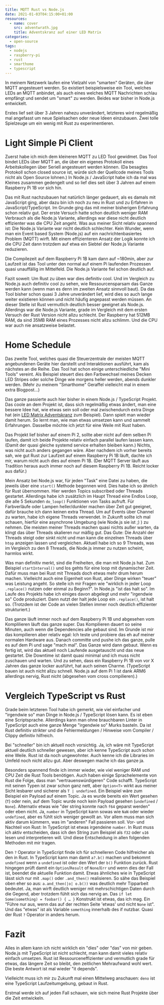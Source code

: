 ```yaml
---
title: MQTT Rust vs Node.js
date: 2021-01-03T04:15:00+01:00
resources:
  - name: cover
    src: adventwrath.jpg
    title: Adventskranz auf einer LED Matrix
categories:
  - open-source
tags:
  - nodejs
  - raspberry-pi
  - rust
  - smarthome
  - typescript
---
```

In meinem Netzwerk laufen eine Vielzahl von "smarten" Geräten, die über MQTT angesteuert werden.
So existiert beispielsweise ein Tool, welches LEDs an MQTT anbindet, als auch eines welches MQTT Nachrichten schlau empfängt und sendet um "smart" zu werden.
Beides war bisher in Node.js entwickelt.

Erstes lief seit über 3 Jahren nahezu unverändert, letzteres wird regelmäßig mal angefasst um neue Spielsachen oder neue Ideen einzubauen.
Zwei tolle Spielzeuge um ein wenig mit Rust zu experimentieren.
<!--more-->

# Light Simple Pi Client

Zuerst habe ich mich dem kleineren MQTT zu LED Tool gewidmet.
Das Tool bindet LEDs über MQTT an, die über ein eigenes Protokoll eines Arbeitskollegen über Seriell angesteuert werden können.
(Da besagtes Protokoll schon closed source ist, würde sich der Quellcode meines Tools nicht als Open Source lohnen.)
In Node.js / JavaScript habe ich da mal was Kleines zusammen gedengelt und so lief dies seit über 3 Jahren auf einem Raspberry Pi 1B vor sich hin.

Das mit Rust nachzubauen hat natürlich länger gedauert, als es damals mit JavaScript ging, aber dazu bin ich noch zu neu in Rust und zu Erfahren in JavaScript/TypeScript.
Im Grunde ging das mit meiner bisherigen Erfahrung schon relativ gut.
Der erste Versuch hatte schon deutlich weniger RAM Verbrauch als die Node.js Variante, allerdings war diese nicht deutlich effizienter was die CPU Zeit angeht.
Was aus meiner Sicht relativ spannend ist: Die Node.js Variante war nicht deutlich schlechter.
Kein Wunder, wenn man ein Event based System (Node.js) auf ein nachrichtenbasiertes Problem (MQTT) wirft.
Mit einem effizienteren Ansatz der Logik konnte ich die CPU Zeit dann trotzdem auf etwa ein Siebtel der Node.js Variante reduzieren.

Die Compilezeit auf dem Raspberry Pi 1B kam dann auf ~180min, aber zur Laufzeit ist das Tool unter den normal auf einem Pi laufenden Prozessen quasi unauffällig im Mittelfeld.
Die Node.js Variante fiel schon deutlich auf.

Fazit soweit:
Um Rust zu üben war dies definitiv cool.
Und im Vergleich zu Node.js auch definitiv cool zu sehen, wie Ressourcensparsam das Ganze werden kann (wenn man es denn im zweiten Ansatz sinnvoll baut).
Da das Tool bisher schon quasi 3 Jahre unverändert lief, wird dies so auch lange weiter existieren können und nicht häufig angepasst werden müssen.
An dieser Stelle ist Rust vermutlich deutlich besser geeignet als Node.js.
Allerdings war die Node.js Variante, grade im Vergleich mit dem ersten Versuch der Rust Version nicht allzu schlecht.
Der Raspberry hat 512MB RAM, da sind 35MB RAM eines Prozesses nicht allzu schlimm.
Und die CPU war auch nie ansatzweise belastet.

# Home Schedule

Das zweite Tool, welches quasi die Steuerzentrale der meisten MQTT angebundenen Geräte hier darstellt und Interaktionen ausführt, kam als nächstes an die Reihe.
Das Tool hat schon einige unterschiedliche "Mini Tools" vereint.
Als Beispiel steuert dies den Farbwechsel meines Decken LED Stripes oder solche Dinge wie morgens heller werden, abends dunkler werden.
(Mehr zu meinem "Smarthome" Geraffel vielleicht mal in einem extra Blogpost...)

Das ganze passierte auch hier bisher in einem Node.js / TypeScript Projekt.
Das coole an dem Projekt ist, dass sich regelmäßig etwas ändert, man eine bessere Idee hat, wie etwas sein soll oder mal zwischendurch extra Dinge hat (ein [LED Matrix Adventskranz](https://github.com/EdJoPaTo/esp-mqtt-neomatrix-advent) zum Beispiel).
Dann spielt man wieder damit herum.
So lernt man, wie man etwas umsetzen kann und sammelt Erfahrungen.
Dasselbe möchte ich jetzt für eine Weile mit Rust haben.

Das Projekt lief bisher auf einem Pi 2, sollte aber nicht auf dem selben Pi laufen, damit ich beide Projekte relativ einfach parallel laufen lassen kann.
(Damit der quasi gleiche systemd service erhalten bleiben kann.)
Nichts, was nicht auch anders gegangen wäre.
Aber nachdem ich vorher bereits sah, wie gut Rust zur Laufzeit auf einem Raspberry Pi 1B läuft, dachte ich mir, warum nicht auch dies auf einem Pi 1B.
(Der MQTT Server läuft aus Tradition heraus auch immer noch auf diesem Raspberry Pi 1B. Reicht locker aus dafür.)

Mein Ansatz bei Node.js war, für jeden "Task" eine Datei zu haben, die jeweils über eine `start()` Methode begonnen wird.
Dies habe ich so ähnlich für Rust übernommen.
Hier werden Topics subscribed oder Threads gestartet.
Allerdings habe ich zusätzlich im Haupt Thread eine Endlos Loop, die alle 5 Sekunden `do_loop()` Funktionen von Tasks aufruft.
Für Farbverläufe oder Lampen heller/dunkler machen über Zeit gut geeignet, dafür brauche ich dann keinen extra Thread.
Um auf Events über Channel zu warten, habe ich eigene Threads verwendet.
In Zukunft sollte ich mal schauen, hierfür eine asynchrone Umgebung (wie Node.js sie ist ;) ) zu nehmen.
Die meisten meiner Threads machen quasi nichts außer warten, da klingt das über Threads skalieren nur mäßig gut.
Das Gute: Die Anzahl der Threads steigt oder sinkt nicht und man kann die einzelnen Threads über `htop` anzeigen lassen und vergleichen.
Aktuell habe ich so 9 Threads, was im Vergleich zu den 8 Threads, die Node.js immer zu nutzen scheint, harmlos wirkt.

Was man definitiv merkt, sind die Freiheiten, die man mit Node.js hat.
Zum Beispiel `startInterval()` und los gehts für eine loop mit dynamischer Zeit.
Dafür muss man bei Rust mit Threads doch etwas mehr drum herum machen.
Vielleicht auch eine Eigenheit von Rust, aber Dinge wirken "teuer" was Leistung angeht.
So stelle ich mir Fragen wie "wirklich in jeder Loop `.replace()` nutzen oder einmal zu Beginn?".
In Node.js "ist das halt so".
Im Laufe des Projekts habe ich einiges davon abgelegt und mehr "irgendwie so" Code produziert.
Dann nutzt der halt jede Loop ein `.replace()`, ist halt so.
(Trotzdem ist der Code an vielen Stellen immer noch deutlich effizienter strukturiert.)

Das ganze läuft immer noch auf dem Raspberry Pi 1B und abgesehen vom Komplilieren läuft das ganze super.
Das Kompilieren dauert so seine Minuten, auch wenn die Dependencies alle gebaut sind.
Im Grunde ist mir das kompilieren aber relativ egal:
Ich teste und probiere das eh auf meiner normalen Hardware aus.
Danach committe und pushe ich das ganze, pulle es auf dem Pi und sage "mach mal".
Das Ganze wird dann gebaut.
Wenn es fertig ist, wird das aktuell noch Laufende ausgetauscht und das neue gestartet.
Die Downtime ist damit quasi minimal und ich muss nicht zuschauen und warten.
Und zu sehen, dass ein Raspberry Pi 1B von vor X Jahren das ganze locker ausführt, hat auch seinen Charme.
(TypeScript bauen ist auch nicht allzu schnell. Node.js auf dem Pi 1 ist dank ARM6 allerdings nervig, Rust nicht (abgesehen vom cross compilieren).)

# Vergleich TypeScript vs Rust

Grade beim letzteren Tool habe ich gemerkt, wie viel einfacher und "irgendwie so" man Dinge in Node.js / TypeScript lösen kann.
Es ist eben eine Scriptsprache.
Allerdings kann man ohne brauchbaren Linter in TypeScript auch eine ganze Menge "irgendwie so" Murks basteln.
Da ist Rust definitiv strikter und die Fehlermeldungen / Hinweise vom Compiler / Clippy definitiv hilfreich.

Bei "schneller" bin ich aktuell noch vorsichtig.
Ja, ich wäre mit TypeScript aktuell deutlich schneller gewesen, aber ich kenne TypeScript auch schon eine Weile.
Rust ist da noch ungewohnter.
Auch kenne ich die Libraries im Umfeld noch nicht allzu gut.
Aber deswegen mache ich das ganze ja.

Besonders spannend finde ich immer wieder, wie viel weniger RAM und CPU Zeit die Rust Tools benötigen.
Auch haben einige Sprachelemente von Rust die Folge, dass man "vertrauenswürdigeren" Code schafft.
TypeScript mit seinen Typen ist zwar schon ganz nett, aber `Option<T>` wirkt aus meiner Sicht lesbarer und sicherer als `T | undefined`.
Ein Beispiel wäre zum Beispiel ein Payload auf einem Topic.
Ja es wurde bereits ein Wert gesehen (`T`) oder nein, auf dem Topic wurde noch kein Payload gesehen (`undefined` / `None`).
Alternativ etwas wie "der string konnte nach `f64` geparst werden" oder eben nicht.
Ja, `number` in TypeScript kann sowas wie `NaN` oder wieder `undefined`, aber es fühlt sich weniger gewollt an.
Vor allem muss man sich aktiv darum kümmern, was im "anderen" Fall passieren soll.
Vor- und Nachteil von Rust:
In TypeScript ist etwas irgendeine `number`.
In Rust muss ich aktiv entscheiden, dass ich den String zum Beispiel als `f32` oder `u16` lesen und interpretieren will.
Und diese Entscheidung in allen folgenden Methoden mit mir tragen.

Den `?` Operator in TypeScript finde ich für schnelleren Code hilfreicher als den in Rust.
In TypeScript kann man damit `a?.b()` machen und bekommt `undefined` wenn `a` `undefined` ist oder den Wert der `b()` Funktion zurück.
Rust hingegen prüft damit ein `Option`/`Result` of `None`/`Err` und wenn dies der Fall ist, beendet die aktuelle Funktion damit.
Etwas ähnliches wie in TypeScript lässt sich nur mit `.map()` oder `.and_then()` realisieren.
So sähe das Beispiel oben eher so aus: `a.and_then(|o| o.b())` was deutlich mehr Tipparbeit bedeutet.
Ja, man wirft deutlich weniger mit mehrschichtigen Daten durch die Gegend, aber trotzdem fühlt sich das nervig an.
Das `if let Some(something) = foobar() { … }` Konstrukt ist etwas, das ich mag.
Ein "Führe nur aus, wenn das auf der rechten Seite 'etwas' und nicht `None` ist".
Und das "etwas" ist als Variable `something` innerhalb des if nutzbar.
Quasi der Rust `?` Operator in anders herum.

# Fazit

Alles in allem kann ich nicht wirklich ein "dies" oder "das" von mir geben.
Node.js mit TypeScript ist nicht schlecht, man kann damit vieles relativ einfach umsetzen.
Rust ist Ressourceneffizienter und vermutlich grade für etwas, das längere Zeit so bleibt, den zeitlichen Mehraufwand wohl wert.
Die beste Antwort ist mal wieder "it depends".

Vielleicht muss ich mir zu Zukunft mal einen Mittelweg anschauen:
`deno` ist eine TypeScript Laufzeitumgebung, gebaut in Rust.

Erstmal werde ich auf jeden Fall schauen, wie sich meine Rust Projekte über die Zeit entwickeln.
